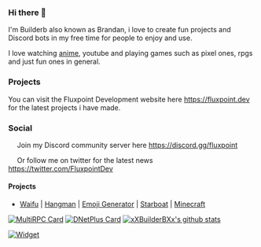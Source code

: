 ### Hi there 👋
I'm Builderb also known as Brandan, i love to create fun projects and Discord bots in my free time for people to enjoy and use.

I love watching [anime](https://myanimelist.net/animelist/Builderb), youtube and playing games such as pixel ones, rpgs and just fun ones in general.

### Projects
You can visit the Fluxpoint Development website here https://fluxpoint.dev for the latest projects i have made.

### Social
<img src="https://cdn.discordapp.com/emojis/684917368694112296.png?v=1" width="14"> Join my Discord community server here https://discord.gg/fluxpoint

<img src="https://cdn.discordapp.com/emojis/684927176889729024.png?v=1" width="14"> Or follow me on twitter for the latest news https://twitter.com/FluxpointDev

#### Projects
- [Waifu](https://fluxpoint.dev/waifu) | [Hangman](https://fluxpoint.dev/hangman) | [Emoji Generator](https://fluxpoint.dev/emojigenerator) | [Starboat](https://fluxpoint.dev/starboat) | [Minecraft](https://fluxpoint.dev/minecraft)

[![MultiRPC Card](https://github-readme-stats.vercel.app/api/pin/?username=FluxpointDev&repo=MultiRPC)](https://github.com/FluxpointDev/MultiRPC)
[![DNetPlus Card](https://github-readme-stats.vercel.app/api/pin/?username=xXBuilderBXx&repo=DNetPlus)](https://github.com/xXBuilderBXx/DNetPlus)
[![xXBuilderBXx's github stats](https://github-readme-stats.vercel.app/api?username=xXBuilderBXx&show_icons=true&theme=radical&include_all_commits=true)](https://github.com/xXBuilderBXx?tab=repositories)

[![Widget](https://discordservices.net/bot/434556304661544960/widget.svg?v=2)](https://dbot.page/waifu)
